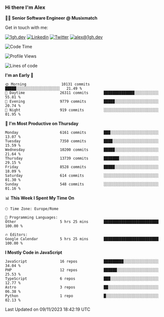 ### Hi there I'm Alex

👨‍💻 __Senior Software Engineer @ Musixmatch__

Get in touch with me:

[![1gh.dev](https://img.shields.io/static/v1?label=1gh.dev&message=%20&color=red&logo=&style=flat-square&logoColor=white)](https://www.1gh.dev/)
[![Linkedin](https://img.shields.io/static/v1?label=Linkedin&message=%20&color=blue&logo=Linkedin&style=flat-square&logoColor=white)](https://linkedin.com/in/alexghirelli)
[![Twitter](https://img.shields.io/static/v1?label=Twitter&message=%20&color=blue&logo=Twitter&style=flat-square&logoColor=white)](https://twitter.com/alexGhirelli)
[![alex@1gh.dev](https://img.shields.io/static/v1?label=alex@1gh.dev&message=%20&color=red&logo=gmail&style=flat-square&logoColor=white)](mailto:alex@1gh.dev)

<!--START_SECTION:waka-->
![Code Time](http://img.shields.io/badge/Code%20Time-7%2C621%20hrs%206%20mins-blue)

![Profile Views](http://img.shields.io/badge/Profile%20Views-0-blue)

![Lines of code](https://img.shields.io/badge/From%20Hello%20World%20I%27ve%20Written-133.7%20million%20lines%20of%20code-blue)

**I'm an Early 🐤** 

```text
🌞 Morning                10131 commits       █████░░░░░░░░░░░░░░░░░░░░   21.49 % 
🌆 Daytime                26311 commits       ██████████████░░░░░░░░░░░   55.81 % 
🌃 Evening                9779 commits        █████░░░░░░░░░░░░░░░░░░░░   20.74 % 
🌙 Night                  919 commits         ░░░░░░░░░░░░░░░░░░░░░░░░░   01.95 % 
```
📅 **I'm Most Productive on Thursday** 

```text
Monday                   6161 commits        ███░░░░░░░░░░░░░░░░░░░░░░   13.07 % 
Tuesday                  7350 commits        ████░░░░░░░░░░░░░░░░░░░░░   15.59 % 
Wednesday                10200 commits       █████░░░░░░░░░░░░░░░░░░░░   21.64 % 
Thursday                 13739 commits       ███████░░░░░░░░░░░░░░░░░░   29.15 % 
Friday                   8528 commits        █████░░░░░░░░░░░░░░░░░░░░   18.09 % 
Saturday                 614 commits         ░░░░░░░░░░░░░░░░░░░░░░░░░   01.30 % 
Sunday                   548 commits         ░░░░░░░░░░░░░░░░░░░░░░░░░   01.16 % 
```


📊 **This Week I Spent My Time On** 

```text
🕑︎ Time Zone: Europe/Rome

💬 Programming Languages: 
Other                    5 hrs 25 mins       █████████████████████████   100.00 % 

🔥 Editors: 
Google Calendar          5 hrs 25 mins       █████████████████████████   100.00 % 
```

**I Mostly Code in JavaScript** 

```text
JavaScript               16 repos            █████████░░░░░░░░░░░░░░░░   34.04 % 
PHP                      12 repos            ██████░░░░░░░░░░░░░░░░░░░   25.53 % 
TypeScript               6 repos             ███░░░░░░░░░░░░░░░░░░░░░░   12.77 % 
Astro                    3 repos             ██░░░░░░░░░░░░░░░░░░░░░░░   06.38 % 
Python                   1 repo              █░░░░░░░░░░░░░░░░░░░░░░░░   02.13 % 
```




 Last Updated on 09/11/2023 18:42:19 UTC
<!--END_SECTION:waka-->
